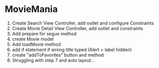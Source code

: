 # MovieMania

1. Create Search View Controller, add outlet and configure Constraints
2. Create Movie Detail View Controller, add outlet and constraints
3. Add prepare for segue method
4. create Movie model
5. Add loadMovie method
6. add if statement if wrong title typed (Alert + label hidden)
7. create "addToFavorites" button and method
8. Struggling with step 7 and auto layout...

